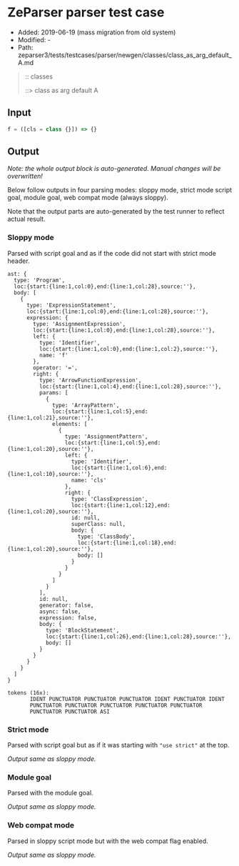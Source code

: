 # ZeParser parser test case

- Added: 2019-06-19 (mass migration from old system)
- Modified: -
- Path: zeparser3/tests/testcases/parser/newgen/classes/class_as_arg_default_A.md

> :: classes
>
> ::> class as arg default A

## Input

`````js
f = ([cls = class {}]) => {}
`````

## Output

_Note: the whole output block is auto-generated. Manual changes will be overwritten!_

Below follow outputs in four parsing modes: sloppy mode, strict mode script goal, module goal, web compat mode (always sloppy).

Note that the output parts are auto-generated by the test runner to reflect actual result.

### Sloppy mode

Parsed with script goal and as if the code did not start with strict mode header.

`````
ast: {
  type: 'Program',
  loc:{start:{line:1,col:0},end:{line:1,col:28},source:''},
  body: [
    {
      type: 'ExpressionStatement',
      loc:{start:{line:1,col:0},end:{line:1,col:28},source:''},
      expression: {
        type: 'AssignmentExpression',
        loc:{start:{line:1,col:0},end:{line:1,col:28},source:''},
        left: {
          type: 'Identifier',
          loc:{start:{line:1,col:0},end:{line:1,col:2},source:''},
          name: 'f'
        },
        operator: '=',
        right: {
          type: 'ArrowFunctionExpression',
          loc:{start:{line:1,col:4},end:{line:1,col:28},source:''},
          params: [
            {
              type: 'ArrayPattern',
              loc:{start:{line:1,col:5},end:{line:1,col:21},source:''},
              elements: [
                {
                  type: 'AssignmentPattern',
                  loc:{start:{line:1,col:5},end:{line:1,col:20},source:''},
                  left: {
                    type: 'Identifier',
                    loc:{start:{line:1,col:6},end:{line:1,col:10},source:''},
                    name: 'cls'
                  },
                  right: {
                    type: 'ClassExpression',
                    loc:{start:{line:1,col:12},end:{line:1,col:20},source:''},
                    id: null,
                    superClass: null,
                    body: {
                      type: 'ClassBody',
                      loc:{start:{line:1,col:18},end:{line:1,col:20},source:''},
                      body: []
                    }
                  }
                }
              ]
            }
          ],
          id: null,
          generator: false,
          async: false,
          expression: false,
          body: {
            type: 'BlockStatement',
            loc:{start:{line:1,col:26},end:{line:1,col:28},source:''},
            body: []
          }
        }
      }
    }
  ]
}

tokens (16x):
       IDENT PUNCTUATOR PUNCTUATOR PUNCTUATOR IDENT PUNCTUATOR IDENT
       PUNCTUATOR PUNCTUATOR PUNCTUATOR PUNCTUATOR PUNCTUATOR
       PUNCTUATOR PUNCTUATOR ASI
`````

### Strict mode

Parsed with script goal but as if it was starting with `"use strict"` at the top.

_Output same as sloppy mode._

### Module goal

Parsed with the module goal.

_Output same as sloppy mode._

### Web compat mode

Parsed in sloppy script mode but with the web compat flag enabled.

_Output same as sloppy mode._
